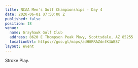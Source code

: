 ```yaml
---
title: NCAA Men's Golf Championships - Day 4
date: 2020-06-01 07:50:00 Z
published: false
position: 18
venue:
  name: Grayhawk Golf Club
  address: 8620 E Thompson Peak Pkwy, Scottsdale, AZ 85255
  locationUrl: https://goo.gl/maps/adHGRRAZdnfK3WE87
layout: event
---
```


Stroke Play.